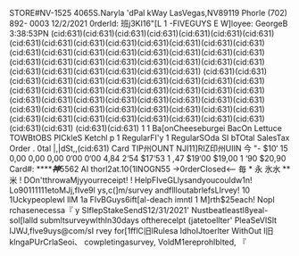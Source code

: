 STORE#NV-1525 4065S.Naryla 'dPal kWay LasVegas,NV89119 Phorle (702) 892- 0003 12/2/2021 0rderld: 班j3KI16"[L 1 -FIVEGUYS E W]loyee: GeorgeB 3:38:53PN (cid:631)(cid:631)(cid:631)(cid:631)(cid:631)(cid:631)(cid:631)(cid:631)(cid:631)(cid:631)(cid:631)(cid:631)(cid:631)(cid:631)(cid:631)(cid:631)(cid:631)(cid:631)(cid:631)(cid:631)(cid:631)(cid:631)(cid:631)(cid:631)(cid:631)(cid:631)(cid:631)(cid:631)(cid:631)(cid:631)(cid:631)(cid:631)(cid:631)(cid:631)(cid:631)(cid:631)(cid:631) (cid:631)(cid:631)(cid:631)(cid:631)(cid:631)(cid:631)(cid:631)(cid:631)(cid:631)(cid:631)(cid:631)(cid:631)(cid:631)(cid:631)(cid:631)(cid:631)(cid:631)(cid:631)(cid:631)(cid:631)(cid:631)(cid:631)(cid:631)(cid:631)(cid:631)(cid:631)(cid:631)(cid:631)(cid:631)(cid:631)(cid:631)(cid:631)(cid:631)(cid:631)(cid:631)(cid:631)(cid:631)(cid:631)(cid:631)(cid:631)(cid:631)(cid:631)(cid:631)(cid:631) (cid:631)(cid:631) 1 1 Ba[onCheeseburgei BacOn Lettuce TOWBtOBS PICkleS Ketchl p 1 RegularFI'y 1 RegularSOda SI bTOtal SalesTax Order . 0tal |,|dSt,,(cid:631) Card TIP州OUNT NJI11]RIZ印州UIIN 今 "- $10‘ 15 0,00 0,00 0,00 0‘00 0‘00 4,84 2‘54 $17‘53 1 ,47 $19‘00 $19,00 1 ‘90 $20,90 Card#: *******神***5562 AI thorl2at.10{1INOGN55 ->0rderCIosed<-- 毎 * 永 氷水 ** 米 ! DOn'tthrowaMjyyourreceipt! ! HelpFIveGLlysandyoucouldw1n! Lo90111111etoMJj,fIve9l ys,c(]m/survey andfllloutabrlefsLIrvey! 10 1Uckypeoplewl llM 1a FIvBGuys6ift[al-deach imntl 1 M]rth$25each! Nopl rchasenecessa『 y SIflepStakeSendS12/31/2021' Nustbeatleastl8yeal-sol[lalld submltsurveywlthln30days oftherecelpt (jatetoellter' PleaSeVISlt IJWJ,flve9uys@com/sI rvey for[1fflC旧lRulesa ldhoIJtoerlter WithOut l旧klngaPUrCrlaSeoi、 cowpletingasurvey, VoldM1ereprohlblted, 『